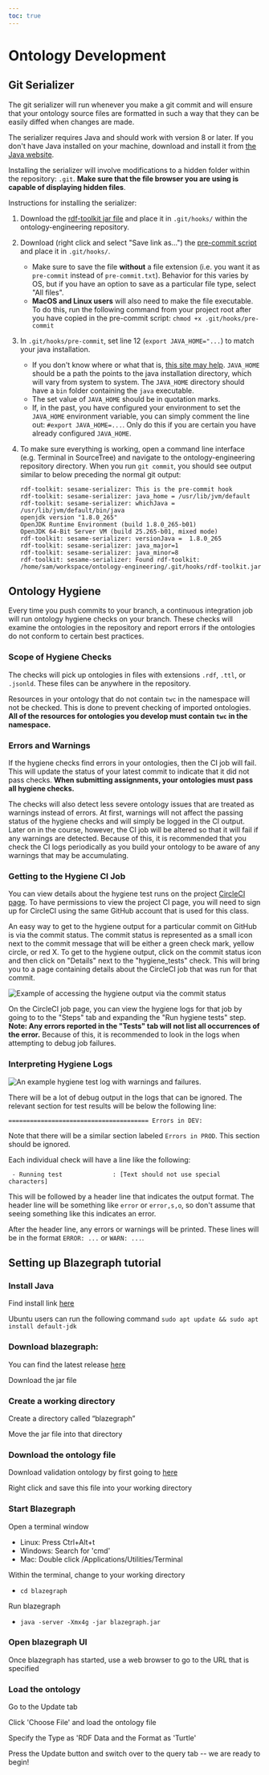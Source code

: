 ```yaml
---
toc: true
---
```


# Ontology Development

## Git Serializer

The git serializer will run whenever you make a git commit and will ensure that your ontology source files are formatted in such a way that they can be easily diffed when changes are made.

The serializer requires Java and should work with version 8 or later.
If you don't have Java installed on your machine, download and install it from
[the Java website](https://java.com/en/download/).

Installing the serializer will involve modifications to a hidden folder within the repository: `.git`.
**Make sure that the file browser you are using is capable of displaying hidden files**.

Instructions for installing the serializer:

1. Download the
    [rdf-toolkit jar file](https://jenkins.edmcouncil.org/job/rdf-toolkit-build/lastSuccessfulBuild/artifact/target/scala-2.12/rdf-toolkit.jar)
    and place it in `.git/hooks/` within the ontology-engineering repository.
1. Download (right click and select "Save link as...") the
    [pre-commit script](https://raw.githubusercontent.com/tetherless-world/ontology-engineering/master/serializer/pre-commit)
    and place it in `.git/hooks/`.
    * Make sure to save the file **without** a file extension (i.e. you want it as `pre-commit` instead of `pre-commit.txt`).
        Behavior for this varies by OS, but if you have an option to save as a particular file type, select "All files".
    * **MacOS and Linux users** will also need to make the file executable.
        To do this, run the following command from your project root after you have copied in the pre-commit script: `chmod +x .git/hooks/pre-commit`
1. In `.git/hooks/pre-commit`, set line 12 (`export JAVA_HOME="...`) to match your java installation.
    * If you don't know where or what that is, [this site may help](https://www.baeldung.com/find-java-home).
        `JAVA_HOME` should be a path the points to the java installation directory, which will vary from system to system.
        The `JAVA_HOME` directory should have a `bin` folder containing the `java` executable.
    * The set value of `JAVA_HOME` should be in quotation marks.
    * If, in the past, you have configured your environment to set the `JAVA_HOME` environment variable, you can simply comment the line out: `#export JAVA_HOME=...`.
        Only do this if you are certain you have already configured `JAVA_HOME`.
1. To make sure everything is working, open a command line interface (e.g. Terminal in SourceTree) and navigate to the ontology-engineering repository directory.
    When you run `git commit`, you should see output similar to below preceding the normal git output:

    ``` text
    rdf-toolkit: sesame-serializer: This is the pre-commit hook
    rdf-toolkit: sesame-serializer: java_home = /usr/lib/jvm/default
    rdf-toolkit: sesame-serializer: whichJava = /usr/lib/jvm/default/bin/java
    openjdk version "1.8.0_265"
    OpenJDK Runtime Environment (build 1.8.0_265-b01)
    OpenJDK 64-Bit Server VM (build 25.265-b01, mixed mode)
    rdf-toolkit: sesame-serializer: versionJava =  1.8.0_265
    rdf-toolkit: sesame-serializer: java_major=1
    rdf-toolkit: sesame-serializer: java_minor=8
    rdf-toolkit: sesame-serializer: Found rdf-toolkit: /home/sam/workspace/ontology-engineering/.git/hooks/rdf-toolkit.jar
    ```

## Ontology Hygiene

Every time you push commits to your branch, a continuous integration job will run ontology hygiene checks on your branch.
These checks will examine the ontologies in the repository and report errors if the ontologies do not conform to certain best practices.

### Scope of Hygiene Checks

The checks will pick up ontologies in files with extensions `.rdf`, `.ttl`, or `.jsonld`.
These files can be anywhere in the repository.

Resources in your ontology that do not contain `twc` in the namespace will not be checked.
This is done to prevent checking of imported ontologies.
**All of the resources for ontologies you develop must contain `twc` in the namespace.**

### Errors and Warnings

If the hygiene checks find errors in your ontologies, then the CI job will fail.
This will update the status of your latest commit to indicate that it did not pass checks.
**When submitting assignments, your ontologies must pass all hygiene checks.**

The checks will also detect less severe ontology issues that are treated as warnings instead of errors.
At first, warnings will not affect the passing status of the hygiene checks and will simply be logged in the CI output.
Later on in the course, however, the CI job will be altered so that it will fail if any warnings are detected.
Because of this, it is recommended that you check the CI logs periodically as you build your ontology to be aware of any warnings that may be accumulating.

### Getting to the Hygiene CI Job

You can view details about the hygiene test runs on the project [CircleCI page](https://app.circleci.com/pipelines/github/tetherless-world/ontology-engineering).
To have permissions to view the project CI page, you will need to sign up for CircleCI using the same GitHub account that is used for this class.

An easy way to get to the hygiene output for a particular commit on GitHub is via the commit status.
The commit status is represented as a small icon next to the commit message that will be either a green check mark, yellow circle, or red X.
To get to the hygiene output, click on the commit status icon and then click on "Details" next to the "hygiene_tests" check.
This will bring you to a page containing details about the CircleCI job that was run for that commit.

![Example of accessing the hygiene output via the commit status](hygiene_fail_status.png)

On the CircleCI job page, you can view the hygiene logs for that job by going to to the "Steps" tab and expanding the "Run hygiene tests" step.
**Note: Any errors reported in the "Tests" tab will not list all occurrences of the error.**
Because of this, it is recommended to look in the logs when attempting to debug job failures.

### Interpreting Hygiene Logs

![An example hygiene test log with warnings and failures.](hygiene_log.png)

There will be a lot of debug output in the logs that can be ignored. The relevant section for test results will be below the following line:

``` text
======================================= Errors in DEV:
```

Note that there will be a similar section labeled `Errors in PROD`.  This section should be ignored.

Each individual check will have a line like the following:

``` text
 - Running test              : [Text should not use special characters]
```

This will be followed by a header line that indicates the output format.
The header line will be something like `error` or `error,s,o`, so don't assume that seeing something like this indicates an error.

After the header line, any errors or warnings will be printed.
These lines will be in the format `ERROR: ...` or `WARN: ...`.



## Setting up Blazegraph tutorial

### Install Java

Find install link [here](https://bit.ly/38kxlR4)

Ubuntu users can run the following command `sudo apt update && sudo apt install default-jdk`

### Download blazegraph: 

You can find the latest release [here](https://github.com/blazegraph/database/releases/) 

Download the jar file

### Create a working directory 

Create a directory called “blazegraph”

Move the jar file into that directory

### Download the ontology file 

Download validation ontology by first going to [here](https://bit.ly/3eClMpE)

Right click and save this file into your working directory

### Start Blazegraph 
Open a terminal window

* Linux: Press Ctrl+Alt+t
* Windows: Search for 'cmd'
* Mac: Double click /Applications/Utilities/Terminal

Within the terminal, change to your working directory

* `cd blazegraph`

Run blazegraph

* `java -server -Xmx4g -jar blazegraph.jar`

### Open blazegraph UI
Once blazegraph has started, use a web browser to go to the URL that is specified 

### Load the ontology
Go to the Update tab

Click 'Choose File' and load the ontology file

Specify the Type as 'RDF Data and the Format as 'Turtle'

Press the Update button and switch over to the query tab -- we are ready to begin!
